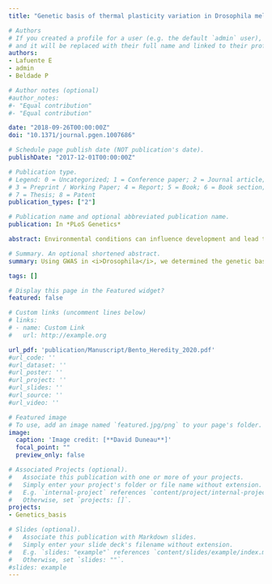 ```yaml
---
title: "Genetic basis of thermal plasticity variation in Drosophila melanogaster body size"

# Authors
# If you created a profile for a user (e.g. the default `admin` user), write the username (folder name) here 
# and it will be replaced with their full name and linked to their profile.
authors: 
- Lafuente E
- admin
- Beldade P

# Author notes (optional)
#author_notes:
#- "Equal contribution"
#- "Equal contribution"

date: "2018-09-26T00:00:00Z"
doi: "10.1371/journal.pgen.1007686"

# Schedule page publish date (NOT publication's date).
publishDate: "2017-12-01T00:00:00Z"

# Publication type.
# Legend: 0 = Uncategorized; 1 = Conference paper; 2 = Journal article;
# 3 = Preprint / Working Paper; 4 = Report; 5 = Book; 6 = Book section;
# 7 = Thesis; 8 = Patent
publication_types: ["2"]

# Publication name and optional abbreviated publication name.
publication: In *PLoS Genetics*

abstract: Environmental conditions can influence development and lead to the production of phenotypes adjusted to the conditions adults will live in. This developmental plasticity, which can help organisms cope with environmental heterogeneity, is heritable and under selection. Its evolution will depend on available genetic variation. Using a panel of D. melanogaster flies representing naturally segregating alleles, we identified DNA sequence variants associated to variation in thermal plasticity for body size. We found that these variantscorrespond to a diverse set of functions and that their effects differ between body parts and properties of the thermal response. Our results shed new light onto the long discussed genes for plasticity.

# Summary. An optional shortened abstract.
summary: Using GWAS in <i>Drosophila</i>, we determined the genetic basis of thermal plasticity of thorax and abdomen size. Variations of plasticity between those body parts were explained by completely different set of genes.

tags: []

# Display this page in the Featured widget?
featured: false

# Custom links (uncomment lines below)
# links:
# - name: Custom Link
#   url: http://example.org

url_pdf: 'publication/Manuscript/Bento_Heredity_2020.pdf'
#url_code: ''
#url_dataset: ''
#url_poster: ''
#url_project: ''
#url_slides: ''
#url_source: ''
#url_video: ''

# Featured image
# To use, add an image named `featured.jpg/png` to your page's folder. 
image:
  caption: 'Image credit: [**David Duneau**]'
  focal_point: ""
  preview_only: false

# Associated Projects (optional).
#   Associate this publication with one or more of your projects.
#   Simply enter your project's folder or file name without extension.
#   E.g. `internal-project` references `content/project/internal-project/index.md`.
#   Otherwise, set `projects: []`.
projects:
- Genetics_basis

# Slides (optional).
#   Associate this publication with Markdown slides.
#   Simply enter your slide deck's filename without extension.
#   E.g. `slides: "example"` references `content/slides/example/index.md`.
#   Otherwise, set `slides: ""`.
#slides: example
---
```

